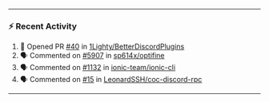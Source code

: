 

---
### :zap: Recent Activity

<!--START_SECTION:activity-->
1. 💪 Opened PR [#40](https://github.com/1Lighty/BetterDiscordPlugins/pull/40) in [1Lighty/BetterDiscordPlugins](https://github.com/1Lighty/BetterDiscordPlugins)
2. 🗣 Commented on [#5907](https://github.com/sp614x/optifine/issues/5907) in [sp614x/optifine](https://github.com/sp614x/optifine)
3. 🗣 Commented on [#1132](https://github.com/ionic-team/ionic-cli/issues/1132) in [ionic-team/ionic-cli](https://github.com/ionic-team/ionic-cli)
4. 🗣 Commented on [#15](https://github.com/LeonardSSH/coc-discord-rpc/issues/15) in [LeonardSSH/coc-discord-rpc](https://github.com/LeonardSSH/coc-discord-rpc)
<!--END_SECTION:activity-->
---
